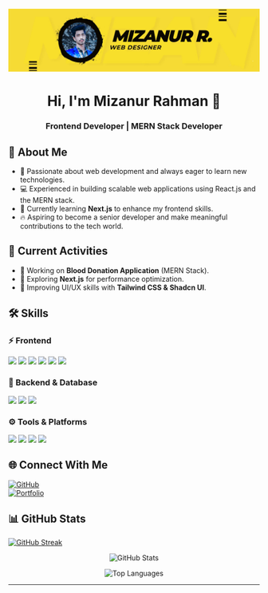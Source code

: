 
<!-- Banner Image -->
<p align="center">
  <img src="https://github.com/MistyIslam5/MistyIslam5/blob/main/Untitled%20Photo.jpg" alt="Banner Image" />
</p>

<h1 align="center">Hi, I'm Mizanur Rahman 👋</h1>
<h3 align="center">Frontend Developer | MERN Stack Developer</h3>

## 🚀 About Me

- 🎯 Passionate about web development and always eager to learn new technologies.  
- 💻 Experienced in building scalable web applications using React.js and the MERN stack.  
- 🌱 Currently learning **Next.js** to enhance my frontend skills.  
- 🔥 Aspiring to become a senior developer and make meaningful contributions to the tech world.

## 🔭 Current Activities

- 🔹 Working on **Blood Donation Application** (MERN Stack).  
- 🔹 Exploring **Next.js** for performance optimization.  
- 🔹 Improving UI/UX skills with **Tailwind CSS & Shadcn UI**.  

## 🛠 Skills

### ⚡ Frontend  
<p>
  <img src="https://img.shields.io/badge/HTML5-E34F26?style=for-the-badge&logo=html5&logoColor=white" />
  <img src="https://img.shields.io/badge/CSS3-1572B6?style=for-the-badge&logo=css3&logoColor=white" />
  <img src="https://img.shields.io/badge/TailwindCSS-38B2AC?style=for-the-badge&logo=tailwind-css&logoColor=white" />
  <img src="https://img.shields.io/badge/JavaScript-F7DF1E?style=for-the-badge&logo=javascript&logoColor=black" />
  <img src="https://img.shields.io/badge/ReactJS-61DAFB?style=for-the-badge&logo=react&logoColor=black" />
  <img src="https://img.shields.io/badge/Next.js-000000?style=for-the-badge&logo=nextdotjs&logoColor=white" />
</p>

### 🔧 Backend & Database  
<p>
  <img src="https://img.shields.io/badge/Node.js-339933?style=for-the-badge&logo=nodedotjs&logoColor=white" />
  <img src="https://img.shields.io/badge/Express.js-000000?style=for-the-badge&logo=express&logoColor=white" />
  <img src="https://img.shields.io/badge/MongoDB-47A248?style=for-the-badge&logo=mongodb&logoColor=white" />
</p>

### ⚙️ Tools & Platforms  
<p>
  <img src="https://img.shields.io/badge/Firebase-FFCA28?style=for-the-badge&logo=firebase&logoColor=black" />
  <img src="https://img.shields.io/badge/Git-F05032?style=for-the-badge&logo=git&logoColor=white" />
  <img src="https://img.shields.io/badge/GitHub-181717?style=for-the-badge&logo=github&logoColor=white" />
  <img src="https://img.shields.io/badge/Vercel-000000?style=for-the-badge&logo=vercel&logoColor=white" />
</p>

## 🌐 Connect With Me  

[![GitHub](https://img.shields.io/badge/GitHub-181717?style=for-the-badge&logo=github&logoColor=white)](https://github.com/MizanurRahman5)  
[![Portfolio](https://img.shields.io/badge/Portfolio-000000?style=for-the-badge&logo=vercel&logoColor=white)](https://m-rahman-porfolio.netlify.app/)

## 📊 GitHub Stats  

[![GitHub Streak](https://streak-stats.demolab.com/?user=MizanurRahman5)](https://git.io/streak-stats)


<p align="center">
  <img src="https://github-readme-stats.vercel.app/api?username=MizanurRahman5&show_icons=true&theme=tokyonight" alt="GitHub Stats" />
</p>

<p align="center">
  <img src="https://github-readme-stats.vercel.app/api/top-langs/?username=MizanurRahman5&layout=compact&theme=tokyonight" alt="Top Languages" />
</p>

---
